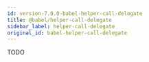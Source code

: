 ```yaml
---
id: version-7.0.0-babel-helper-call-delegate
title: @babel/helper-call-delegate
sidebar_label: helper-call-delegate
original_id: babel-helper-call-delegate
---
```


TODO

